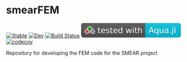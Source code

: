 # smearFEM

[![Stable](https://img.shields.io/badge/docs-stable-blue.svg)](https://soshalaw.github.io/smearFEM.jl/stable/)
[![Dev](https://img.shields.io/badge/docs-dev-blue.svg)](https://soshalaw.github.io/smearFEM.jl/dev/)
[![Build Status](https://github.com/soshalaw/smearFEM.jl/actions/workflows/CI.yml/badge.svg?branch=main)](https://github.com/soshalaw/smearFEM.jl/actions/workflows/CI.yml?query=branch%3Amain)
[![Aqua](https://raw.githubusercontent.com/JuliaTesting/Aqua.jl/master/badge.svg)](https://github.com/JuliaTesting/Aqua.jl)
[![codecov](https://codecov.io/gh/soshalaw/smearFEM.jl/branch/dev/graph/badge.svg?token=G6YXOO84EV)](https://codecov.io/gh/soshalaw/smearFEM.jl)

Repository for developing the FEM code for the SMEAR project 

